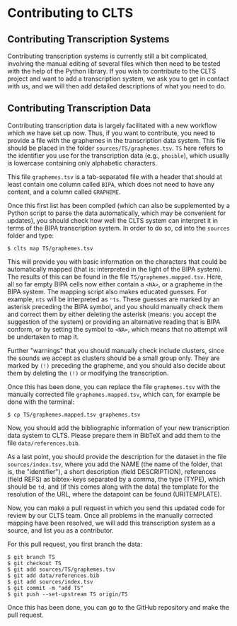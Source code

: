 # Contributing to CLTS

## Contributing Transcription Systems

Contributing transcription systems is currently still a bit complicated, involving the manual editing of several files which then need to be tested with the help of the Python library. If you wish to contribute to the CLTS project and want to add a transcription system, we ask you to get in contact with us, and we will then add detailed descriptions of what you need to do.

## Contributing Transcription Data

Contributing transcription data is largely facilitated with a new workflow which we have set up now. Thus, if you want to contribute, you need to provide a file with the graphemes in the transcription data system. This file should be placed in the folder `sources/TS/graphemes.tsv`. `TS` here refers to the identifier you use for the transcription data (e.g., `phoible`), which usually is lowercase containing only alphabetic characters.

This file `graphemes.tsv` is a tab-separated file with a header that should at least contain one column called `BIPA`, which does not need to have any content, and a column called `GRAPHEME`. 

Once this first list has been compiled (which can also be supplemented by a Python script to parse the data automatically, which may be convenient for updates), you should check how well the CLTS system can interpret it in terms of the BIPA transcription system. In order to do so, cd into the `sources` folder and type:

```shell
$ clts map TS/graphemes.tsv
```

This will provide you with basic information on the characters that could be automatically mapped (that is: interpreted in the light of the BIPA system). The results of this can be found in the file `TS/graphemes.mapped.tsv`. Here, all so far empty BIPA cells now either contain a `<NA>`, or a grapheme in the BIPA system. The mapping script also makes educated guesses. For example, `nts` will be interpreted as `ⁿts`. These guesses are marked by an asterisk preceding the BIPA symbol, and you should manually check them and correct them by either deleting the asterisk (means: you accept the suggestion of the system) or providing an alternative reading that is BIPA conform, or by setting the symbol to `<NA>`, which means that no attempt will be undertaken to map it. 

Further "warnings" that you should manually check include clusters, since the sounds we accept as clusters should be a small group only. They are marked by `(!)` preceding the grapheme, and you should also decide about them by deleting the `(!)` or modifying the transcription.

Once this has been done, you can replace the file `graphemes.tsv` with the manually corrected file `graphemes.mapped.tsv`, which can, for example be done with the terminal:

```shell
$ cp TS/graphemes.mapped.tsv graphemes.tsv
```

Now, you should add the bibliographic information of your new transcription data system to CLTS. Please prepare them in BibTeX and add them to the file `data/references.bib`. 

As a last point, you should provide the description for the dataset in the file `sources/index.tsv`, where you add the NAME (the name of the folder, that is, the "identifier"), a short description (field DESCRIPTION), references (field REFS) as bibtex-keys separated by a comma, the type (TYPE), which should be `td`, and (if this comes along with the data) the template for the resolution of the URL, where the datapoint can be found (URITEMPLATE). 

Now, you can make a pull request in which you send this updated code for review by our CLTS team. Once all problems in the manually corrected mapping have been resolved, we will add this transcription system as a source, and list you as a contributor.

For this pull request, you first branch the data:

```shell
$ git branch TS
$ git checkout TS
$ git add sources/TS/graphemes.tsv
$ git add data/references.bib
$ git add sources/index.tsv
$ git commit -m "add TS"
$ git push --set-upstream TS origin/TS
```

Once this has been done, you can go to the GitHub repository and make the pull request.
